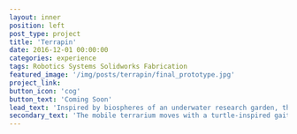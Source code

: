 ```yaml
---
layout: inner
position: left
post_type: project
title: 'Terrapin'
date: 2016-12-01 00:00:00
categories: experience
tags: Robotics Systems Solidworks Fabrication
featured_image: '/img/posts/terrapin/final_prototype.jpg'
project_link:
button_icon: 'cog'
button_text: 'Coming Soon'
lead_text: 'Inspired by biospheres of an underwater research garden, this robot takes care of a plant inside of its shell.'
secondary_text: 'The mobile terrarium moves with a turtle-inspired gait using Klann linkages in the two front feet.'
---
```

